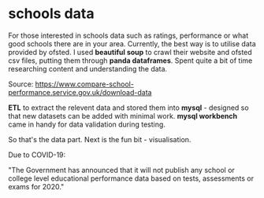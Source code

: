 # schools data
For those interested in schools data such as ratings, performance or what good schools there are in your area. Currently, the best way is to utilise data provided by ofsted. I used **beautiful soup** to crawl their website and ofsted csv files, putting them through **panda dataframes**. Spent quite a bit of time researching content and understanding the data.

Source: https://www.compare-school-performance.service.gov.uk/download-data

**ETL** to extract the relevent data and stored them into **mysql** - designed so that new datasets can be added with minimal work. **mysql workbench** came in handy for data validation during testing.

So that's the data part. Next is the fun bit - visualisation.

Due to COVID-19:

"The Government has announced that it will not publish any school or college level educational performance data based on tests, assessments or exams for 2020."

